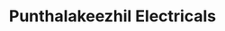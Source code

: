 ---
title: "Punthalakeezhil Electricals"
url: /paranthal/punthalakeezhil-electricals/
shop: Elektrisch
---